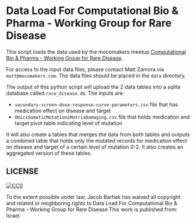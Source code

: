 # Data Load For Computational Bio & Pharma - Working Group for Rare Disease

This script loads the data used by the mocomakers meetup  [Computational Bio & Pharma - Working Group for Rare Disease](https://www.meetup.com/mocomakers/events/301844982/).

For access to the input data files, please contact Matt Zamora via `matt@mocomakers.com`. The data files should be placed in the `data` directory.

The output of this python script will upload the 2 data tables into a sqlite database called `rare_disease.db`. The inputs are: 
- `secondary-screen-dose-response-curve-parameters.csv` file that has medication effect on disease and target  
- `OmicsSomaticMutationsMatrixDamaging.csv` file that holds medication and target pivot table indicating level of mutation

It will also create a tables that merges the data from both tables and outputs a combined table that holds only the mutated records for medication effect on disease and target  of a certain level of mutation 0-2. 
It also creates an aggregated version of these tables. 

LICENSE
-------
<a rel="license" href="http://creativecommons.org/publicdomain/zero/1.0/"> <img src="https://licensebuttons.net/p/zero/1.0/88x31.png" style="border-style: none;" alt="CC0" />  </a>

To the extent possible under law, Jacob Barhak has waived all copyright and 
related or neighboring rights to Data Load For Computational Bio & Pharma - Working Group for Rare Disease
This work is published from: Israel.

